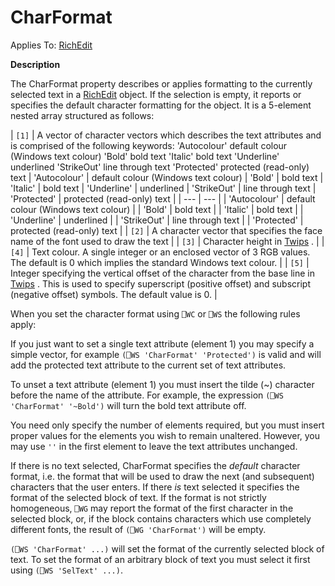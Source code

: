 




<h1 class="heading"><span class="name">CharFormat</span></h1>

Applies To: [RichEdit](../a-z/richedit.md)


**Description**


The CharFormat property describes or applies formatting to the currently selected text in a [RichEdit](../a-z/richedit.md) object. If the selection is empty, it reports or specifies the default character formatting for the object. It is a 5-element nested array structured as follows:



| `[1]` | A vector of character vectors which describes the text attributes and is comprised of the following keywords: 'Autocolour' default colour (Windows text colour) 'Bold' bold text 'Italic' bold text 'Underline' underlined 'StrikeOut' line through text 'Protected' protected (read-only) text | 'Autocolour' | default colour (Windows text colour) | 'Bold' | bold text | 'Italic' | bold text | 'Underline' | underlined | 'StrikeOut' | line through text | 'Protected' | protected (read-only) text |
| --- | ---  |
| 'Autocolour' | default colour (Windows text colour) |
| 'Bold' | bold text |
| 'Italic' | bold text |
| 'Underline' | underlined |
| 'StrikeOut' | line through text |
| 'Protected' | protected (read-only) text |
| `[2]` | A character vector that specifies the face name of the font used to draw the text |
| `[3]` | Character height in [Twips](../Miscellaneous/Twips.htm) . |
| `[4]` | Text colour. A single integer or an enclosed vector of 3 RGB values. The default is 0 which implies the standard Windows text colour. |
| `[5]` | Integer specifying the vertical offset of the character from the base line in [Twips](../Miscellaneous/Twips.htm) . This is used to specify superscript (positive offset) and subscript (negative offset) symbols. The default value is 0. |


When you set the character format using `⎕WC` or `⎕WS` the following rules apply:


If you just want to set a single text attribute (element 1) you may specify a simple vector, for example `(⎕WS 'CharFormat' 'Protected')` is valid and will add the protected text attribute to the current set of text attributes.


To unset a text attribute (element 1) you must insert the tilde (~) character before the name of the attribute. For example, the expression `(⎕WS 'CharFormat' '~Bold')` will turn the bold text attribute off.


You need only specify the number of elements required, but you must insert proper values for the elements you wish to remain unaltered. However, you may use `''` in the first element to leave the text attributes unchanged.


If there is no text selected, CharFormat specifies the *default* character format, i.e. the format that will be used to draw the next (and subsequent) characters that the user enters. If there *is* text selected it specifies the format of the selected block of text. If the format is not strictly homogeneous, `⎕WG` may report the format of the first character in the selected block, or, if the block contains characters which use completely different fonts, the result of `(⎕WG 'CharFormat')` will be empty.


`(⎕WS 'CharFormat' ...)` will set the format of the currently selected block of text. To set the format of an arbitrary block of text you must select it first using `(⎕WS 'SelText' ...)`.


